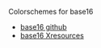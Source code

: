 Colorschemes for base16

* [base16 github](https://github.com/chriskempson/base16)
* [base16 Xresources](https://github.com/chriskempson/base16-xresources)
